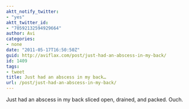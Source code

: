 ```yaml
---
aktt_notify_twitter:
- "yes"
aktt_twitter_id:
- "70592132594929664"
author: Avi
categories:
- none
date: "2011-05-17T16:50:50Z"
guid: http://aviflax.com/post/just-had-an-abscess-in-my-back/
id: 1409
tags:
- tweet
title: Just had an abscess in my back…
url: /post/just-had-an-abscess-in-my-back/
---
```

Just had an abscess in my back sliced open, drained, and packed. Ouch.